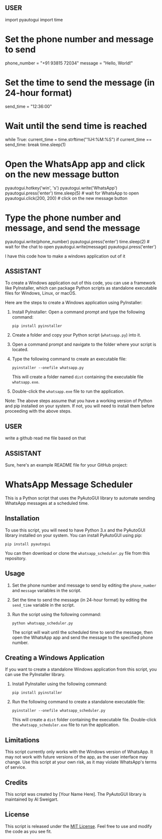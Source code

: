 ## USER
import pyautogui
import time

# Set the phone number and message to send
phone_number = "+91 93815 72034"
message = "Hello, World!"

# Set the time to send the message (in 24-hour format)
send_time = "12:36:00"

# Wait until the send time is reached
while True:
    current_time = time.strftime("%H:%M:%S")
    if current_time == send_time:
        break
    time.sleep(1)

# Open the WhatsApp app and click on the new message button
pyautogui.hotkey('win', 's')
pyautogui.write('WhatsApp')
pyautogui.press('enter')
time.sleep(5)  # wait for WhatsApp to open
pyautogui.click(200, 200)  # click on the new message button

# Type the phone number and message, and send the message
pyautogui.write(phone_number)
pyautogui.press('enter')
time.sleep(2)  # wait for the chat to open
pyautogui.write(message)
pyautogui.press('enter')

I have this code how to make a windows application out of it

## ASSISTANT


To create a Windows application out of this code, you can use a framework like PyInstaller, which can package Python scripts as standalone executable files for Windows, Linux, or macOS.

Here are the steps to create a Windows application using PyInstaller:

1. Install PyInstaller:
   Open a command prompt and type the following command:
   
   ```
   pip install pyinstaller
   ```

2. Create a folder and copy your Python script (`whatsapp.py`) into it.

3. Open a command prompt and navigate to the folder where your script is located.

4. Type the following command to create an executable file:
   ```
   pyinstaller --onefile whatsapp.py
   ```

   This will create a folder named `dist` containing the executable file `whatsapp.exe`.

5. Double-click the `whatsapp.exe` file to run the application.

Note: The above steps assume that you have a working version of Python and pip installed on your system. If not, you will need to install them before proceeding with the above steps.

## USER
write a github read me file based on that

## ASSISTANT
Sure, here's an example README file for your GitHub project:

# WhatsApp Message Scheduler

This is a Python script that uses the PyAutoGUI library to automate sending WhatsApp messages at a scheduled time. 

## Installation

To use this script, you will need to have Python 3.x and the PyAutoGUI library installed on your system. You can install PyAutoGUI using pip:

```
pip install pyautogui
```

You can then download or clone the `whatsapp_scheduler.py` file from this repository.

## Usage

1. Set the phone number and message to send by editing the `phone_number` and `message` variables in the script.

2. Set the time to send the message (in 24-hour format) by editing the `send_time` variable in the script.

3. Run the script using the following command:

   ```
   python whatsapp_scheduler.py
   ```

   The script will wait until the scheduled time to send the message, then open the WhatsApp app and send the message to the specified phone number.

## Creating a Windows Application

If you want to create a standalone Windows application from this script, you can use the PyInstaller library. 

1. Install PyInstaller using the following command:

   ```
   pip install pyinstaller
   ```

2. Run the following command to create a standalone executable file:

   ```
   pyinstaller --onefile whatsapp_scheduler.py
   ```

   This will create a `dist` folder containing the executable file. Double-click the `whatsapp_scheduler.exe` file to run the application.

## Limitations

This script currently only works with the Windows version of WhatsApp. It may not work with future versions of the app, as the user interface may change. Use this script at your own risk, as it may violate WhatsApp's terms of service.

## Credits

This script was created by [Your Name Here]. The PyAutoGUI library is maintained by Al Sweigart.

## License

This script is released under the [MIT License](https://opensource.org/licenses/MIT). Feel free to use and modify the code as you see fit.